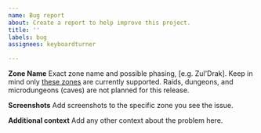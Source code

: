 ```yaml
---
name: Bug report
about: Create a report to help improve this project.
title: ''
labels: bug
assignees: keyboardturner

---
```


**Zone Name**
Exact zone name and possible phasing, [e.g. Zul'Drak]. Keep in mind only [these zones](https://github.com/keyboardturner/WoWMapUprez#contents) are currently supported. Raids, dungeons, and microdungeons (caves) are not planned for this release.

**Screenshots**
Add screenshots to the specific zone you see the issue.

**Additional context**
Add any other context about the problem here.
